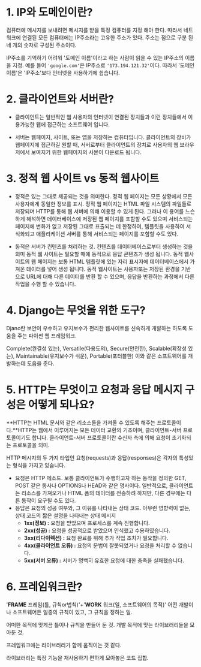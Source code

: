 # 1. IP와 도메인이란?

컴퓨터에 메시지를 보내려면 메시지를 받을 특정 컴퓨터를 지정 해야 한다. 따라서 네트워크에 연결된 모든 컴퓨터에는 IP주소라는 고유한 주소가 있다. 주소는 점으로 구분 된 네 개의 숫자로 구성된 주소이다.

IP주소를 기억하기 어려워 '도메인 이름'이라고 하는 사람이 읽을 수 있는 IP주소의 이름을 지정. 예를 들어 `'google.com'`은 IP주소로 `'173.194.121.32'`이다. 따라서 '도메인 이름'은 'IP주소'보다 인터넷을 사용하기에 쉽습니다.



# 2. 클라이언트와 서버란?

- 클라이언트는 일반적인 웹 사용자의 인터넷이 연결된 장치들과 이런 장치들에서 이용가능한 웹에 접근하는 소프트웨어 입니다.

- 서버는 웹페이지, 사이트, 또는 앱을 저장하는 컴퓨터입니다. 클라이언트의 장비가 웹페이지에 접근하길 원할 때, 서버로부터 클라이언트의 장치로 사용자의 웹 브라우저에서 보여지기 위한 웹페이지의 사본이 다운로드 됩니다.



# 3. 정적 웹 사이트 vs 동적 웹사이트

- 정적은 있는 그대로 제공되는 것을 의미한다. 정적 웹 페이지는 모든 상황에서 모든 사용자에게 동일한 정보를 표시. 정적 웹 페이지는 HTML 파일 시스템의 파일들로 저장되며 HTTP를 통해 웹 서버에 의해 이용할 수 있게 된다. 그러나 이 용어를 느슨하게 해석하면 데이터베이스에 저장된 웹 페이지를 포함할 수도 있으며 서비스되는 페이지에 변화가 없고 저장된 그대로 표출되는 데 한정하여, 템플릿을 사용하여 서식화되고 애플리케이션 서버를 통해 서비스되는 페이지를 포함할 수도 있다.

- 동적은 서버가 컨텐츠를 처리하는 것. 컨텐츠를 데이터베이스로부터 생성하는 것을 의미 동적 웹 사이트는 필요할 때에 동적으로 응답 콘텐츠가 생성 됩니다. 동적 웹사이트의 웹 페이지는 보통 HTML 템플릿에 있는 자리 표시자에 데이터베이스에서 가져온 데이터를 넣어 생성 됩니다. 동적 웹사이트는 사용자또는 저장된 환경을 기반으로 URL에 대해 다른 데이터를 반환 할 수 있으며, 응답을 반환하는 과정에서 다른 작업을 수행 할 수 있습니다.



# 4. Django는 무엇을 위한 도구?

Djano란 보안이 우수하고 유지보수가 편리한 웹사이트를 신속하게 개발하는 하도록 도움을 주는 파이썬 웹 프레임워크.

Complete(완결성 있는), Versatile(다용도의), Secure(안전한), Scalable(확장성 있는), Maintainable(유지보수가 쉬운), Portable(포터블한) 이와 같은 소프트웨어를 개발하는데 도음을 준다.



# 5. HTTP는 무엇이고 요청과 응답 메시지 구성은 어떻게 되나요?

**HTTP는 HTML 문서와 같은 리소스들을 가져올 수 있도록 해주는 프로토콜이다.**HTTP는 웹에서 이루어지는 모든 데이터 교환의 기초이며, 클라이언트-서버 프로토콜이기도 합니다. 클라이언트-서버 프로토콜이란 수신자 측에 의해 요청이 초기화되는 프로토콜을 의미.

HTTP 메시지의 두 가지 타입인 요청(requests)과 응답(responses)은 각자의 특성있는 형식을 가지고 있습니다.

- 요청은 HTTP 메소드. 보통 클라이언트가 수행하고자 하는 동작을 정의한 GET, POST 같은 동사나 OPTIONS나 HEAD와 같은 명사이다. 일반적으로, 클라이언트는 리소스를 가져오거나 HTML  폼의 데이터를 전송하려 하지만, 다른 경우에는 다른 동작이 요구될 수도 있다.
- 응답은 요청의 성공 여부와, 그 이유를 나타내는 상태 코드. 아무런 영향력이 없는, 상태 코드의 짧은 설명을 나타내는 상태 메시지
  - **1xx(정보) :** 요청을 받았으며 프로세스를 계속 진행합니다.
  - **2xx(성공) :** 요청을 성공적으로 받았으며 인식했고 수용하였습니다.
  - **3xx(리다이렉션) :** 요청 완료를 위해 추가 작업 조치가 필요합니다.
  - **4xx(클라이언트 오류) :** 요청의 문법이 잘못되었거나 요청을 처리할 수 없습니다.
  - **5xx(서버 오류) :** 서버가 명백히 유효한 요청에 대한 충족을 실패했습니다.



# 6. 프레임워크란?

'**FRAME** 프레임(틀, 규칙or법칙)'+'**WORK** 워크(일, 소프트웨어의 목적)' 어떤 개발이나 소프트웨어든 일종의 규칙이 있고, 그 규칙을 정하는 일.

어떠한 목적에 맞게끔 틀이나 규칙을 만들어 둔 것. 개발 목적에 맞는 라이브러리들을 모아둔 것.

프레임워크에는 라이브러리가 함께 움직이는 것 같다.

라이브러리는 특정 기능을 재사용하기 편하게 모아놓은 코드 집합.







